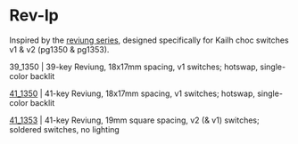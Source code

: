 # Rev-lp
Inspired by the [reviung series](https://github.com/gtips/reviung), designed specifically for Kailh choc switches v1 & v2 (pg1350 & pg1353).  

39_1350 | 39-key Reviung, 18x17mm spacing, v1 switches; hotswap, single-color backlit

[41_1350](./41_1350) | 41-key Reviung, 18x17mm spacing, v1 switches; hotswap, single-color backlit

[41_1353](./41_1353) | 41-key Reviung, 19mm square spacing, v2 (& v1) switches; soldered switches, no lighting